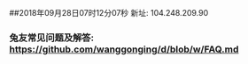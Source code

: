 ##2018年09月28日07时12分07秒 新址: 104.248.209.90
### 兔友常见问题及解答: https://github.com/wanggonging/d/blob/w/FAQ.md
